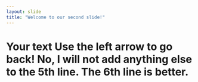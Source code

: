 ```yaml
---
layout: slide
title: "Welcome to our second slide!"
---
```

Your text
Use the left arrow to go back!
No, I will not add anything else to the 5th line.
The 6th line is better.
======
